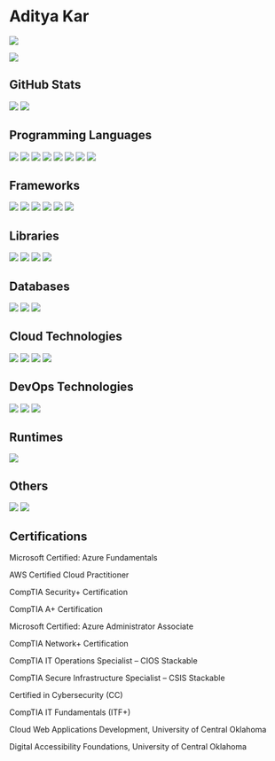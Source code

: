 # Aditya Kar
[![](https://visitcount.itsvg.in/api?id=akar016012&label=Profile%20Views&color=5&icon=5&pretty=false)](https://visitcount.itsvg.in)

<a href="https://www.adiportfolio.com/Images/Aditya%20Kar-Resume.pdf" target="_blank"><img src="https://img.shields.io/badge/My%20Resume-000?label=Download"/></a>

<h2 >GitHub Stats</h2>
<p>
  <img src="https://github-readme-stats.vercel.app/api?username=akar016012&theme=dark&hide_border=false&include_all_commits=false&count_private=false" />
  <img src="https://github-readme-streak-stats.herokuapp.com/?user=akar016012&theme=dark&hide_border=false" />
</p>

<h2 >Programming Languages</h2>
<p>
<img src="https://img.shields.io/badge/TypeScript-3178C6.svg?style=for-the-badge&logo=TypeScript&logoColor=white" />  
<img src="https://img.shields.io/badge/JavaScript-F7DF1E.svg?style=for-the-badge&logo=JavaScript&logoColor=black"/> 
<img src="https://img.shields.io/badge/Python-3776AB.svg?style=for-the-badge&logo=Python&logoColor=white"/>
<img src="https://img.shields.io/badge/C++-00599C.svg?style=for-the-badge&logo=C++&logoColor=white"/> 
<img src="https://img.shields.io/badge/HTML5-E34F26.svg?style=for-the-badge&logo=HTML5&logoColor=white"/>  
<img src="https://img.shields.io/badge/CSS3-1572B6.svg?style=for-the-badge&logo=CSS3&logoColor=white"/>  
<img src="https://img.shields.io/badge/Tailwind%20CSS-06B6D4.svg?style=for-the-badge&logo=Tailwind-CSS&logoColor=white"/>  
<img src="https://img.shields.io/badge/PowerShell-5391FE.svg?style=for-the-badge&logo=PowerShell&logoColor=white"/>  
</p>

<h2 >Frameworks</h2>
<p>
<img src="https://img.shields.io/badge/Express-000000.svg?style=for-the-badge&logo=Express&logoColor=white" />  
<img src="https://img.shields.io/badge/Next.js-000000.svg?style=for-the-badge&logo=nextdotjs&logoColor=white" />  
<img src="https://img.shields.io/badge/Angular-0F0F11.svg?style=for-the-badge&logo=Angular&logoColor=white" />  
<img src="https://img.shields.io/badge/Bootstrap-7952B3.svg?style=for-the-badge&logo=Bootstrap&logoColor=white" />  
<img src="https://img.shields.io/badge/Vue.js-4FC08D.svg?style=for-the-badge&logo=vuedotjs&logoColor=white" />  
<img src="https://img.shields.io/badge/Flask-000000.svg?style=for-the-badge&logo=Flask&logoColor=white" />  
</p>

<h2 >Libraries</h2>
<p>
<img src="https://img.shields.io/badge/jQuery-0769AD.svg?style=for-the-badge&logo=jQuery&logoColor=white"/>  
<img src="https://img.shields.io/badge/React-61DAFB.svg?style=for-the-badge&logo=React&logoColor=black"/>  
<img src="https://img.shields.io/badge/D3.js-F9A03C.svg?style=for-the-badge&logo=d3dotjs&logoColor=white"/>  
<img src="https://img.shields.io/badge/Leaflet-199900.svg?style=for-the-badge&logo=Leaflet&logoColor=white"/>  
</p>

<h2 >Databases</h2>
<p>
<img src="https://img.shields.io/badge/MongoDB-47A248.svg?style=for-the-badge&logo=MongoDB&logoColor=white"/>   
<img src="https://img.shields.io/badge/MySQL-4479A1.svg?style=for-the-badge&logo=MySQL&logoColor=white"/>   
<img src="https://img.shields.io/badge/PostgreSQL-4169E1.svg?style=for-the-badge&logo=PostgreSQL&logoColor=white"/>   
</p>

<h2 >Cloud Technologies</h2>
<p>
<img src="https://img.shields.io/badge/Microsoft%20Azure-0078D4.svg?style=for-the-badge&logo=Microsoft-Azure&logoColor=white"/>
<img src="https://img.shields.io/badge/Amazon%20AWS-232F3E.svg?style=for-the-badge&logo=Amazon-AWS&logoColor=white"/>
<img src="https://img.shields.io/badge/Google%20Cloud-4285F4.svg?style=for-the-badge&logo=Google-Cloud&logoColor=white"/>
<img src="https://img.shields.io/badge/Splunk-000000.svg?style=for-the-badge&logo=Splunk&logoColor=white"/>  
</p>

<h2 >DevOps Technologies</h2>
<p>
<img src="https://img.shields.io/badge/GitHub%20Actions-2088FF.svg?style=for-the-badge&logo=GitHub-Actions&logoColor=white"/>
<img src="https://img.shields.io/badge/Azure%20DevOps-0078D7.svg?style=for-the-badge&logo=Azure-DevOps&logoColor=white"/>
<img src="https://img.shields.io/badge/Jenkins-D24939.svg?style=for-the-badge&logo=Jenkins&logoColor=white"/>
</p>

<h2 >Runtimes</h2>
<p>
<img src="https://img.shields.io/badge/Node.js-339933.svg?style=for-the-badge&logo=nodedotjs&logoColor=white"/>    
</p>

<h2 >Others</h2>
<p>
<img src="https://img.shields.io/badge/GitHub-181717.svg?style=for-the-badge&logo=GitHub&logoColor=white"/>    
<img src="https://img.shields.io/badge/Splunk-000000.svg?style=for-the-badge&logo=Splunk&logoColor=white"/>    
</p>

<h2 >Certifications</h2>
<p>Microsoft Certified: Azure Fundamentals</p>
<p>AWS Certified Cloud Practitioner</p>
<p>CompTIA Security+ Certification</p>
<p>CompTIA A+ Certification</p>
<p>Microsoft Certified: Azure Administrator Associate</p>
<p>CompTIA Network+ Certification</p>
<p>CompTIA IT Operations Specialist – CIOS Stackable</p>
<p>CompTIA Secure Infrastructure Specialist – CSIS Stackable</p>
<p>Certified in Cybersecurity (CC)</p>
<p>CompTIA IT Fundamentals (ITF+)</p>
<p>Cloud Web Applications Development, University of Central Oklahoma</p>
<p>Digital Accessibility Foundations, University of Central Oklahoma</p>
